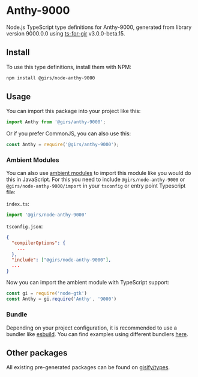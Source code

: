 
# Anthy-9000

Node.js TypeScript type definitions for Anthy-9000, generated from library version 9000.0.0 using [ts-for-gir](https://github.com/gjsify/ts-for-gir) v3.0.0-beta.15.

## Install

To use this type definitions, install them with NPM:
```bash
npm install @girs/node-anthy-9000
```

## Usage

You can import this package into your project like this:
```ts
import Anthy from '@girs/anthy-9000';
```

Or if you prefer CommonJS, you can also use this:
```ts
const Anthy = require('@girs/anthy-9000');
```

### Ambient Modules

You can also use [ambient modules](https://github.com/gjsify/ts-for-gir/tree/main/packages/cli#ambient-modules) to import this module like you would do this in JavaScript.
For this you need to include `@girs/node-anthy-9000` or `@girs/node-anthy-9000/import` in your `tsconfig` or entry point Typescript file:

`index.ts`:
```ts
import '@girs/node-anthy-9000'
```

`tsconfig.json`:
```json
{
  "compilerOptions": {
    ...
  },
  "include": ["@girs/node-anthy-9000"],
  ...
}
```

Now you can import the ambient module with TypeScript support: 

```ts
const gi = require('node-gtk')
const Anthy = gi.require('Anthy', '9000')
```



### Bundle

Depending on your project configuration, it is recommended to use a bundler like [esbuild](https://esbuild.github.io/). You can find examples using different bundlers [here](https://github.com/gjsify/ts-for-gir/tree/main/examples).

## Other packages

All existing pre-generated packages can be found on [gjsify/types](https://github.com/gjsify/types).

